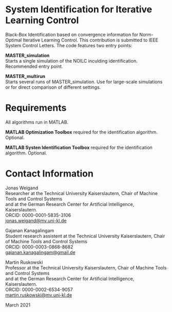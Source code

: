 # System Identification for Iterative Learning Control
Black-Box Identification based on convergence information for Norm-Optimal Iterative Learning Control.
This contribution is submitted to IEEE System Control Letters. The code features two entry points:

**MASTER_simulation** \
Starts a single simulation of the NOILC inculding identification. Recommended entry point.

**MASTER_multirun** \
Starts several runs of MASTER_simulation. Use for large-scale simulations or for direct comparison of different settings.


# Requirements
All algorithms run in MATLAB.

**MATLAB Optimization Toolbox** required for the identification algorithm. Optional.

**MATLAB Systen Identification Toolbox** required for the identification algorithm. Optional.


# Contact Information

Jonas Weigand \
Researcher at the Technical University Kaiserslautern, Chair of Machine Tools and Control Systems\
and at the German Research Center for Artificial Intelligence, Kaiserslautern.\
ORCID: 0000-0001-5835-3106 \
jonas.weigand@mv.uni-kl.de

Gajanan Kanagalingam \
Student research assistent at the Technical University Kaiserslautern, Chair of Machine Tools and Control Systems\
ORCID: 0000-0003-0868-8682 \
gajanan.kanagalingam@gmail.de

Martin Ruskowski \
Professor at the Technical University Kaiserslautern, Chair of Machine Tools and Control Systems\
and at the German Research Center for Artificial Intelligence, Kaiserslautern.\
ORCID: 0000-0002-6534-9057 \
martin.ruskowski@mv.uni-kl.de

March 2021
